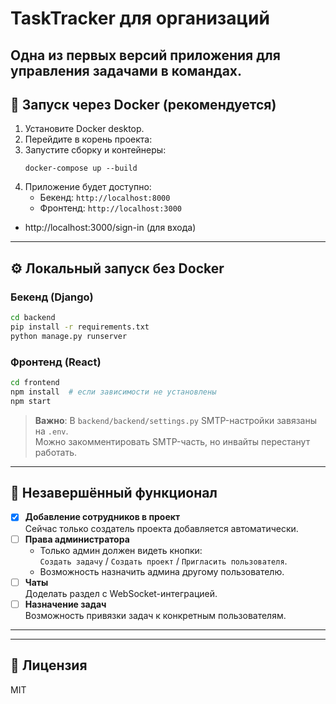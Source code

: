 # TaskTracker для организаций

Одна из первых версий приложения для управления задачами в командах.  
---

## 🚀 Запуск через Docker (рекомендуется)

1. Установите Docker desktop.
2. Перейдите в корень проекта:
3. Запустите сборку и контейнеры:
   ```
   docker-compose up --build
   ```
4. Приложение будет доступно:
   - Бекенд: `http://localhost:8000`
   - Фронтенд: `http://localhost:3000`
- http://localhost:3000/sign-in (для входа)
---

## ⚙️ Локальный запуск без Docker

### Бекенд (Django)
```bash
cd backend
pip install -r requirements.txt
python manage.py runserver
```

### Фронтенд (React)
```bash
cd frontend
npm install  # если зависимости не установлены
npm start
```

> **Важно**: В `backend/backend/settings.py` SMTP-настройки завязаны на `.env`.  
> Можно закомментировать SMTP-часть, но инвайты перестанут работать.


---

## 📝 Незавершённый функционал

- [x] **Добавление сотрудников в проект**  
  Сейчас только создатель проекта добавляется автоматически.
- [ ] **Права администратора**  
  - Только админ должен видеть кнопки:  
    `Создать задачу` / `Создать проект` / `Пригласить пользователя`.
  - Возможность назначить админа другому пользователю.
- [ ] **Чаты**  
  Доделать раздел с WebSocket-интеграцией.
- [ ] **Назначение задач**  
  Возможность привязки задач к конкретным пользователям.

---



---

## 📄 Лицензия

MIT
